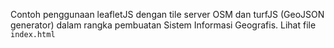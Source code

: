 Contoh penggunaan leafletJS dengan tile server OSM dan turfJS 
(GeoJSON generator) dalam rangka pembuatan Sistem Informasi Geografis. Lihat file `index.html`
